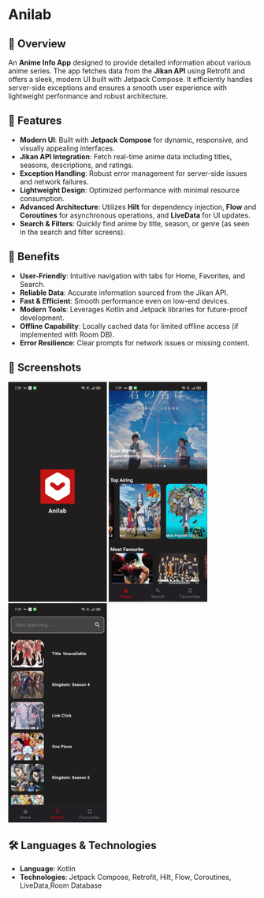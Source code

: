 <h1>Anilab</h1>

<h2>🎯 Overview </h2>
<p>An <strong>Anime Info App</strong> designed to provide detailed information about various anime series. The app fetches data from the <strong>Jikan API</strong> using Retrofit and offers a sleek, modern UI built with Jetpack Compose. It efficiently handles server-side exceptions and ensures a smooth user experience with lightweight performance and robust architecture.</p>

<h2>🤔 Features</h2>
<ul>
    <li><strong>Modern UI</strong>: Built with <strong>Jetpack Compose</strong> for dynamic, responsive, and visually appealing interfaces.</li>
    <li><strong>Jikan API Integration</strong>: Fetch real-time anime data including titles, seasons, descriptions, and ratings.</li>
    <li><strong>Exception Handling</strong>: Robust error management for server-side issues and network failures.</li>
    <li><strong>Lightweight Design</strong>: Optimized performance with minimal resource consumption.</li>
    <li><strong>Advanced Architecture</strong>: Utilizes <strong>Hilt</strong> for dependency injection, <strong>Flow</strong> and <strong>Coroutines</strong> for asynchronous operations, and <strong>LiveData</strong> for UI updates.</li>
    <li><strong>Search & Filters</strong>: Quickly find anime by title, season, or genre (as seen in the search and filter screens).</li>
</ul>

<h2>🌟 Benefits</h2>
<ul>
    <li><strong>User-Friendly</strong>: Intuitive navigation with tabs for Home, Favorites, and Search.</li>
    <li><strong>Reliable Data</strong>: Accurate information sourced from the Jikan API.</li>
    <li><strong>Fast & Efficient</strong>: Smooth performance even on low-end devices.</li>
    <li><strong>Modern Tools</strong>: Leverages Kotlin and Jetpack libraries for future-proof development.</li>
    <li><strong>Offline Capability</strong>: Locally cached data for limited offline access (if implemented with Room DB).</li>
    <li><strong>Error Resilience</strong>: Clear prompts for network issues or missing content.</li>
</ul>

<h2>📸 Screenshots</h2>
<div>
    <img src="screenshots/logo.jpg" alt="Logo Screen" width="200">
    <img src="screenshots/home_screen.jpg" alt="Filter Screen" width="200">
    <img src="screenshots/search_screen.jpg" alt="Home Screen" width="200">
  
</div>

<h2>🛠️ Languages & Technologies</h2>
<ul>
    <li><strong>Language</strong>: Kotlin</li>
    <li><strong>Technologies</strong>: Jetpack Compose, Retrofit, Hilt, Flow, Coroutines, LiveData,Room Database </li>
</ul>